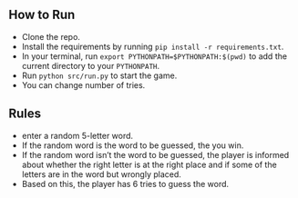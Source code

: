 ## How to Run

- Clone the repo.
- Install the requirements by running `pip install -r requirements.txt`.
- In your terminal, run `export PYTHONPATH=$PYTHONPATH:$(pwd)` to add the current directory to your `PYTHONPATH`.
- Run `python src/run.py` to start the game.
- You can change number of tries.

## Rules

- enter a random 5-letter word.
- If the random word is the word to be guessed, the you win.
- If the random word isn’t the word to be guessed, the player is informed about whether the right letter is at the right place and if some of the letters are in the word but wrongly placed.
- Based on this, the player has 6 tries to guess the word.
